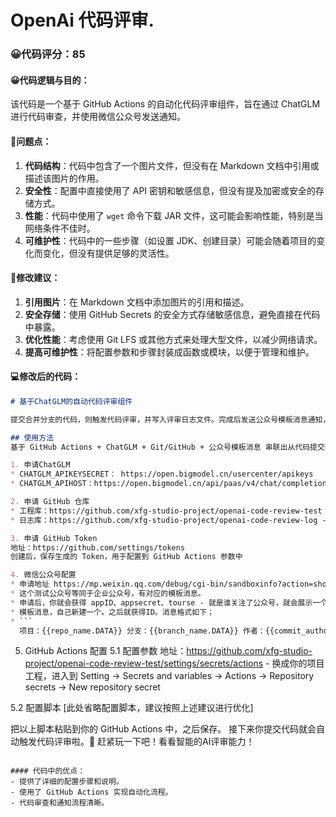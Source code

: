 # OpenAi 代码评审.
### 😀代码评分：85
#### 😀代码逻辑与目的：
该代码是一个基于 GitHub Actions 的自动化代码评审组件，旨在通过 ChatGLM 进行代码审查，并使用微信公众号发送通知。

#### 🤔问题点：
1. **代码结构**：代码中包含了一个图片文件，但没有在 Markdown 文档中引用或描述该图片的作用。
2. **安全性**：配置中直接使用了 API 密钥和敏感信息，但没有提及加密或安全的存储方式。
3. **性能**：代码中使用了 `wget` 命令下载 JAR 文件，这可能会影响性能，特别是当网络条件不佳时。
4. **可维护性**：代码中的一些步骤（如设置 JDK、创建目录）可能会随着项目的变化而变化，但没有提供足够的灵活性。

#### 🎯修改建议：
1. **引用图片**：在 Markdown 文档中添加图片的引用和描述。
2. **安全存储**：使用 GitHub Secrets 的安全方式存储敏感信息，避免直接在代码中暴露。
3. **优化性能**：考虑使用 Git LFS 或其他方式来处理大型文件，以减少网络请求。
4. **提高可维护性**：将配置参数和步骤封装成函数或模块，以便于管理和维护。

#### 💻修改后的代码：
```markdown
# 基于ChatGLM的自动代码评审组件

提交合并分支的代码，则触发代码评审，并写入评审日志文件。完成后发送公众号模板消息通知，点击<详情>查看评审细节。

## 使用方法
基于 GitHub Actions + ChatGLM + Git/GitHub + 公众号模板消息 串联出从代码提交获取通知，Git 检出分支变化，在使用 ChatGLM 进行代码和写入日志，再发送消息通知完成整个链路。

1. 申请ChatGLM
* CHATGLM_APIKEYSECRET： https://open.bigmodel.cn/usercenter/apikeys
* CHATGLM_APIHOST：https://open.bigmodel.cn/api/paas/v4/chat/completions

2. 申请 GitHub 仓库
* 工程库：https://github.com/xfg-studio-project/openai-code-review-test - 创建一个自己的，并提交代码。
* 日志库：https://github.com/xfg-studio-project/openai-code-review-log - 你创建一个自己的。

3. 申请 GitHub Token
地址：https://github.com/settings/tokens
创建后，保存生成的 Token，用于配置到 GitHub Actions 参数中

4. 微信公众号配置
* 申请地址 https://mp.weixin.qq.com/debug/cgi-bin/sandboxinfo?action=showinfo&t=sandbox/index
* 这个测试公众号等同于企业公众号，有对应的模板消息。
* 申请后，你就会获得 appID、appsecret、tourse - 就是谁关注了公众号，就会展示一个分配的微信号，推送模板消息就是给这个用户推送。
* 模板消息，自己新建一个。之后就获得ID。消息格式如下；
* ```
  项目：{{repo_name.DATA}} 分支：{{branch_name.DATA}} 作者：{{commit_author.DATA}} 说明：{{commit_message.DATA}}
  ```

5. GitHub Actions 配置
5.1 配置参数
地址：https://github.com/xfg-studio-project/openai-code-review-test/settings/secrets/actions - 换成你的项目工程，进入到 Setting -> Secrets and variables -> Actions -> Repository secrets -> New repository secret

5.2 配置脚本
[此处省略配置脚本，建议按照上述建议进行优化]

把以上脚本粘贴到你的 GitHub Actions 中，之后保存。
接下来你提交代码就会自动触发代码评审啦。💐 赶紧玩一下吧！看看智能的AI评审能力！
```

#### 代码中的优点：
- 提供了详细的配置步骤和说明。
- 使用了 GitHub Actions 实现自动化流程。
- 代码审查和通知流程清晰。